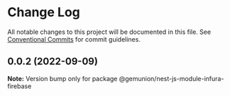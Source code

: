 # Change Log

All notable changes to this project will be documented in this file.
See [Conventional Commits](https://conventionalcommits.org) for commit guidelines.

## 0.0.2 (2022-09-09)

**Note:** Version bump only for package @gemunion/nest-js-module-infura-firebase
